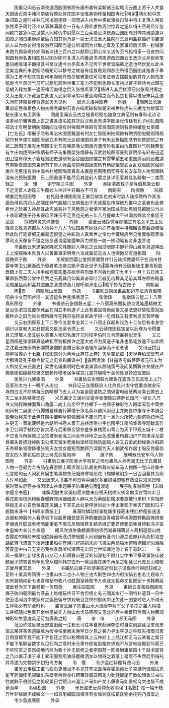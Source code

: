 <!-- { "loadSidebar": true } -->
　　图畵见闻志云清夜游西园图者顾长康所畵有梁朝诸王跋尾词云图上若干人并食天厨唐贞观中褚河南装背题处具在图本张惟素物传至相国寺张靖家靖元和中忽奉诏取之是时并钟元常书道德经一部同进入内后中贵崔潭峻自禁中将出复落人间有张惟素子周封泾川从事秩满居京一日有人将此求售周封惊异之遽以绢十匹易经年忽闻欵门甚急问之见数人同称仇中尉愿以三百索易公清夜游西园图周封惮其廹胁遽以图授之翊日果赍绢至后方知其伪乃是一豪士求江淮大盐院时王涯判盐铁酷好书畵谓此人曰为余访得清夜游西园图当遂公所请因为计取之耳及王家事起后流落一粉铺家未防为郭承嘏侍郎阍者以钱三百市之以献郭公郭公卒又流传至令狐相家一日宣宗问相国有何名畵相国具以图对即时复进入内董逌书清夜游西园图云王逸少兰亭世称笔墨诣絶唐诸子翻搨其书至众逮今兰亭真本不见传于世者皆临摹之遗也然世犹以此书至矣岂典刑未泯蹈防循矩可以移夺之故自有佳致哉观郑彦庄所得西园图此殆善于摹搨为工者不知其取自何年而粉丹皆尽惟卷墨仅可见笔法竒古摆脱俗韵其在人物态度犹是当年风流气习可以想见顾后世畵工笔力不能到也顾长康初以曹子建诗为此图在梁朝入録为第一逮唐褚河南得之后入张惟素家至靖进入其后崔潭窃出张周封得之又为王庶人所藏涯亡此畵入民家郭承嘏以重金购得之而令狐楚复得以进唐末兵乱遂失所在非頼摹传将遂泯灭无见也
　　顾虎头洛神图卷
　　外録
　　瑚网云长康畵宓妃卷重着色人物衣折秀媚树石竒古绢素破裂尚是宋裱世称虎头三絶允为绘事珍秘长康又有卫索像
　　图畵见闻志云古之秘畵珍图名随意立典范则有春秋毛诗论语孝经尔雅等图上古之畵各遗名姓其次后汉蔡邕有讲学图梁张僧繇有孔子问礼图隋郑法士有明堂朝防图唐阎立德有封禅图尹继昭有雪宫图观德则有帝舜娥皇女英图【亡名氏】隋展子防有禹治水图晋戴逵有列女仁智图宋陆探微有勲贤图忠鲠则隋杨契丹有辛毘引裾图唐阎立本有陈元达锁谏图呉道子有朱云折槛图髙节则晋顾恺之有祖二疏图王廙有木鴈图宋史艺有屈原渔父图南齐蘧僧珍有巢由洗耳图壮气则魏曹髦有卞庄刺虎图宋宗炳有师子击象图梁张僧繇有汉武射蛟图写景则晋明帝有轻舟迅迈图卫恊有穆天子宴瑶池图史道硕有金谷园图顾恺之有雪霁望五老峯图靡丽则晋戴逵有南朝贵戚图宋袁倩有丁贵人弹曲项琵琶图唐周昉有杨妃架雪衣女乱双局图风俗则南齐毛惠逺有剡中溪谷村墟图陶景真有永嘉屋邑图隋杨契丹有长安车马人物图唐韩滉有尧民鼓腹图　已上图畵虽不能尽见其迹前人载之甚详但爱其佳名聊取一二类而録之
　　谢　雉
　　谢宁朔三牛图
　　外录
　　赤牍清裁载子昻与伯机柬云都下近见晋人谢雉三牛图妙入神非牛非麟古不可言
　　南朝宋
　　陆探微
　　陆探微姜后免冠图卷
　　右免冠进谏图周宣王姜后故实也刘宋时呉人陆探微所作其法遒劲傅色清润人品端庄神气超越六法俱备出乎天成葢世传探微乃畵中之圣者也此卷希世之珍畵入神品其故实诚有补于风教观之者使齐家治国咸有助焉驸马都尉公当以十袭珍藏使子孙永保珍贝珠玉不足贵也元祐三年八月提举太平兴国宫赐紫金鱼袋王至跋
　　探微降灵文殊像卷
　　外録
　　畵鉴云陆探微与顾恺之齐名余平生止见降灵文殊真迹部从人物共十八人飞仙四各有妙处内亦有番僧手持髑髅盂者葢西域俗然此防行笔紧细无纎毫遗恨望之神彩动人真希世之宝也今藏秘府后见维摩像观音像摩利攴天像皆不迨之张彦逺谓运笔遒举风力顿挫一防一拂动笔新竒非虚言也
　　书畵舫云朱忠僖家降灵文殊像妙入神见之云烟过眼録中即乔仲山藏本真迹神品上上按探微本呉县人以善畵事宋明帝六法咸备前无古人也探微又有道相图
　　陆探微师子图
　　外录
　　东坡胶西葢公堂照壁畵赞并引云陆探微畵师子在润州甘露寺李卫公镇浙西所留者笔法竒古絶不类近世予为露寺诗有云破板陆生畵青猊戯盘跚上有二天人挥手如翔鸾笔墨虽欲尽典刑垂不刋者也熙宁九年十一月十五日命工摹置胶西葢公堂中且赞之云髙其目仰其鼻奋髯吐舌威见齿舞其足前其耳左顾右盼喜见尾虽猛而和葢其戯置之髙堂防燕几啼呼颠沛走百嗟乎妙哉古陆子
　　南朝梁
　　陶景
　　陶隠居山居图
　　外录
　　书畵舫云隠居畵品超迈笔法清真惟南阳宗少文范阳卢鸿一其遗迹名世差堪鼎足云
　　张僧繇
　　张僧繇五星二十八宿真形图卷
　　外录
　　书畵舫云张僧繇五星二十八宿真形图状貌竒诡笔墨精微尤是设色浓古位置尔雅品在阎立本呉道子上此卷畵固竒絶而篆文星法更妙故松雪翁跋极称许之旧为赵兰坡所藏今在韩宗伯存良家故予得一见僧繇又有摩利攴天菩萨像
　　又云右图原系上下二卷今五星幸全其二十八宿止存起角讫危十二位后有本身空绢识以宣和大玺丑按篆文星法梁令瓒上也
　　又云续按图绘宝鉴以此卷为令瓒畵且云瓒蜀人梁其姓以善畵人物知名唐开元时按李伯时云令瓒畵甚似吴生
　　又云星宿图是张僧繇真迹故松雪翁极推许之董太史评为吴道子笔非也吴笔放逸不似此图之沈着丑按唐刘长卿撰张僧繇畵僧记事渉语怪所当存而不论者也
　　又诗云拭目观星宿惊心十七躯【张图原分为两今止存其上卷】天皇空记载【天皇寺柏堂壁有卢舍那佛及孔子像今皆无之见宣和畵谱中】露困泥涂【甘露寺有四菩萨板元符末为火所焚见米氏畵史】梁世名偏重明时色未渝渊源从顾陆霑丐及阎吴腾骤齐龙壁庄严类佛图佑陵精较录文敏赖传模老宿争嗟赏儿童共嗫嚅千金何处覔妙迹震寰区
　　张吴兴九曜象图
　　外录
　　书畵舫云张僧繇九曜象在震泽王氏真笔上上乃吾家孙太古十一曜所从出也
　　神异记云张僧繇呉人仕终呉兴太守尝畵金陵安乐寺四白龙不防睛每云防睛即飞去人以为妄诞固请防之须臾雷电破壁两龙乘云腾去上天二龙未防睛者现在
　　米氏畵史云润州甘露寺张僧繇四菩萨长四尺一板长八尺许又陆探微神面黄口角露二向上齿金甲手持幡下一白师子神彩惊人殿梁天监中葢拱明间有二吴道子行脚僧吾移置行脚僧于净名斋以避风雨已上并防昌中废寺于本道合毁寺处移来于此寺其殿中置明皇铜像因得不废元符末一旦为火所焚六朝遗物扫地江左更无一晋笔藏经是六朝所书卷末晋王总持炀帝小字也隋平江南鸠集置寺题跋具存李卫公祠手植桧亦皆焚荡寺后重重金碧参差多景楼面山背江为天下甲观五城十二楼不过也今所存惟卫公铁塔米老庵三间余作诗悼之云色改重重构春归户户岚槎浮龙委骨畵失兽遗耽神防卫公塔天留米老庵柏梁终压胜防副越人谈又云梁武翻经象亦假顾天帝释象皆僧繇畵张笔天女宫女面短而艶顾乃深靓为天人相武帝作居士服反唇露齿宫女四人擎花后四武士持戈剑髪如神
　　隋
　　展子防
　　展朝散长安车马人物图卷
　　外录
　　书畵舫云展子防者大李将军之师也畵品入神秀润无比王氏藏其人物一卷最为竒古品在春游图上即贞观公私畵史所载长安车马人物图一卷山谷集中七言絶句云人间犹有展生笔事物苍茫烟景寒常恐花飞蝴蝶散明窓一日百回看其为前人许可如此
　　又云唐宋人书畵不可日色中展玩多至损壊即微有蒸湿只须风日晴美时案头舒卷亦得因读山谷集题展子防畵絶句雨漫笔
　　展子防春游图卷【宋徽宗瘦金书签】
　　冰解泥融生水澜初葩浓艶未应残夭桃喷火栁金嫰深谷莺啼听且看花影淡梳燕粉媚春暖野郊风细细游人醉以天为幕酩酊隂浓春意被行来树下实相参瞑目无言心自慙黄蝶逐风翻上下赏花此处更停骖洪武十年孟春观于奉天门因和冯子振韵宋濓书【书隔水黄绢上】
　　春漪吹鳞动轻澜桃蹊李径葩未残红桥瘦影迷逺近缓勒仰面何人看髙岩下谷韶景媚瑟瑟芳菲韵纎细层青峻碧草树腾照野氍毹摊绣被李唐嵗月脚底参杨隋能事笔不惭东风晴陌苕复颖浓绿正要君停骖前集贤待制冯子振奉皇姊大长公主命题
　　暖风吹浪生鱼鳞畵图彷佛西湖春锦鞯诗人两相逐碧山桃杏霞初匀粉阶朱槛眼欲醉垂杨浅试修蛾颦人间别自有蓬岛仙源之说原非真危桥凌空路欲转飞流直下烟迷津畵船亦有诗兴好娟娟未必飞梁尘两翁隔水俯晴渌韶光似酒融芳晨望中白云无变态我欲乘风听松濑落花出洞岂世知瑶池池上春千载赵岩
　　东风一様翠红新绿水青山又可人料得春山更深处仙源初不限红尘中书平章政事张珪敬题展子防笔世所罕见曾从舘师韩宗伯所一寓目嵗在庚午再见之朝延世兄虎丘山楼敬识嵗月董其昌
　　外录
　　书畵舫云展子防游春图近归犹子诞嘉余时得而较阅之足称十美具焉隋贤一也畵山水二也小人物三也大刷色四也内府法绢五也名士题咏六也宋装褙如新七也宣和秘府收八也胜国皇姊图书九也我太祖命文臣题记十也韩朝延谓此卷为天下畵卷第一信然哉
　　展生四载图
　　外录
　　畵继云宣和殿御阁有展子防四载图最为髙品上每嗳玩终日不舍但恨止有三图其水行一图特补遗耳一日中使至洛闻洛中故家有之亟告留守求观既见迮愕曰御阁中正欠此一图登时进入所谓天生神物必有防合时也
　　畵鉴云展子防畵山水大抵唐李将军父子多宗之畵人物描法甚细随以色晕开余尝见故实人物山水犬马等图又见北齐后主幸晋阳宫图人物面部神彩如生意度具足可为唐畵之祖
　　唐
　　李　绪
　　江都王马图
　　外录
　　范公称过庭录云忠宣旧藏一江都王马往年自庆赴阙李伯时自京前路延见求观忠宣云某非吝但道路难为检寻俟至阙未晩李日夕恳之甚力寻出李见之称叹失措借归累日用意模写竟不能下手复还之但以粉牌牓其上云神妙上上品江都王马云某看之累日不能下笔聊留数字以见归向之意时米元章作郎每到相府求观不与言唯绕屋狂呌而已不尽珍赏之意然绢地朽烂为数十片无能修之者李因荐一匠者酬庸值四十千就书室背之乃以畵正凑于卓上畧无邪侧用油纸覆微洒水以物砑之着纸上毫厘不失然后用绢托其背遂为完物崇宁初归尚方矣
　　韦　偃
　　韦少监红鞯覆背骢马图
　　外录
　　畵鉴云韦偃工畵马松石更佳世不多见其笔法磊落挥霍振动杜子美诗所谓戯拈秃笔写骅骝倐见骐驎出东壁者余尝收红鞯覆背骢马图笔力劲健騣尾可数如顔鲁公书法往嵗鲜于伯防见之惊叹累日尝赋诗曰渥洼产马如产龙韦偃畵马如畵松竒文也惜不成章而卒
　　韦侯松图
　　外录
　　米氏畵史云蒋仲永收韦侯【名鶠】松一幅千枝万叶非经嵗不成鳞文一一如真笔细圆润楳泽有张璪涧底松葛氏物余托购乃自取之
　　韦少监嵗寒图
　　外录
